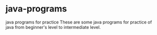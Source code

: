 # java-programs
java programs for practice
These are some java programs for practice of java from beginner's level to intermediate level.
